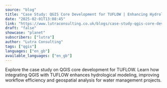 ```yaml
---
source: "blog"
title: "Case Study: QGIS Core Development for TUFLOW | Enhancing Hydrological Modeling"
date: "2025-02-01T13:08:45"
link: "https://www.lutraconsulting.co.uk/blogs/case-study-qgis-core-development-for-tuflow?utm_source=qgis"
draft: "false"
showcase: "planet"
subscribers: ["lutra"]
author: "Lutra Consulting"
tags: ["qgis"]
languages: ["en_gb"]
available_languages: ["en_gb"]
---
```


Explore the case study on QGIS core development for TUFLOW. Learn how integrating QGIS with TUFLOW enhances hydrological modeling, improving workflow efficiency and geospatial analysis for water management projects.
